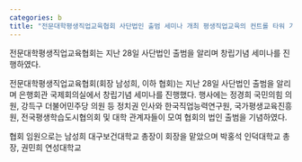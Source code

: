 ```yaml
---
categories: b
title: "전문대학평생직업교육협회 사단법인 출범 세미나 개최 평생직업교육의 컨트롤 타워 기능 강화"
---
```



전문대학평생직업교육협회는 지난 28일 사단법인 출범을 알리며 창립기념 세미나를 진행하였다.



전문대학평생직업교육협회(회장 남성희, 이하 협회)는 지난 28일 사단법인 출범을 알리며 은행회관 국제회의실에서 창립기념 세미나를 진행했다. 행사에는 정경희 국민의힘 의원, 강득구 더불어민주당 의원 등 정치권 인사와 한국직업능력연구원, 국가평생교육진흥원, 전국평생학습도시협의회 및 대학 관계자들이 모여 협회의 법인 출범을 기념하였다.

협회 임원으로는 남성희 대구보건대학교 총장이 회장을 맡았으며 박홍석 인덕대학교 총장, 권민희 연성대학교